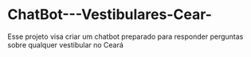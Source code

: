 # ChatBot---Vestibulares-Cear-
Esse projeto visa criar um chatbot preparado para responder perguntas sobre qualquer vestibular no Ceará
